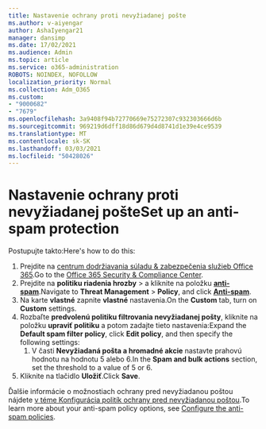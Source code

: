 ```yaml
---
title: Nastavenie ochrany proti nevyžiadanej pošte
ms.author: v-aiyengar
author: AshaIyengar21
manager: dansimp
ms.date: 17/02/2021
ms.audience: Admin
ms.topic: article
ms.service: o365-administration
ROBOTS: NOINDEX, NOFOLLOW
localization_priority: Normal
ms.collection: Adm_O365
ms.custom:
- "9000682"
- "7679"
ms.openlocfilehash: 3a9408f94b72770669e75272307c932303666d6b
ms.sourcegitcommit: 969219d6dff18d86d679d4d8741d1e39e4ce9539
ms.translationtype: MT
ms.contentlocale: sk-SK
ms.lasthandoff: 03/03/2021
ms.locfileid: "50428026"
---
```

# <a name="set-up-an-anti-spam-protection"></a><span data-ttu-id="11c7c-102">Nastavenie ochrany proti nevyžiadanej pošte</span><span class="sxs-lookup"><span data-stu-id="11c7c-102">Set up an anti-spam protection</span></span>

<span data-ttu-id="11c7c-103">Postupujte takto:</span><span class="sxs-lookup"><span data-stu-id="11c7c-103">Here's how to do this:</span></span>

1. <span data-ttu-id="11c7c-104">Prejdite na [centrum dodržiavania súladu & zabezpečenia služieb Office 365](https://go.microsoft.com/fwlink/p/?linkid=2077143).</span><span class="sxs-lookup"><span data-stu-id="11c7c-104">Go to the [Office 365 Security & Compliance Center](https://go.microsoft.com/fwlink/p/?linkid=2077143).</span></span>
1. <span data-ttu-id="11c7c-105">Prejdite na **politiku riadenia hrozby**  >  a kliknite na položku **[anti-spam](https://go.microsoft.com/fwlink/p/?linkid=2077143)**.</span><span class="sxs-lookup"><span data-stu-id="11c7c-105">Navigate to **Threat Management** > **Policy**, and click **[Anti-spam](https://go.microsoft.com/fwlink/p/?linkid=2077143)**.</span></span>
1. <span data-ttu-id="11c7c-106">Na karte **vlastné** zapnite **vlastné** nastavenia.</span><span class="sxs-lookup"><span data-stu-id="11c7c-106">On the **Custom** tab, turn on **Custom** settings.</span></span>
1. <span data-ttu-id="11c7c-107">Rozbaľte **predvolenú politiku filtrovania nevyžiadanej pošty**, kliknite na položku **upraviť politiku** a potom zadajte tieto nastavenia:</span><span class="sxs-lookup"><span data-stu-id="11c7c-107">Expand the **Default spam filter policy**,  click **Edit policy**, and then specify the following settings:</span></span>
    1. <span data-ttu-id="11c7c-108">V časti **Nevyžiadaná pošta a hromadné akcie** nastavte prahovú hodnotu na hodnotu 5 alebo 6.</span><span class="sxs-lookup"><span data-stu-id="11c7c-108">In the **Spam and bulk actions** section, set the threshold to a value of 5 or 6.</span></span>
1. <span data-ttu-id="11c7c-109">Kliknite na tlačidlo **Uložiť**.</span><span class="sxs-lookup"><span data-stu-id="11c7c-109">Click **Save**.</span></span>

<span data-ttu-id="11c7c-110">Ďalšie informácie o možnostiach ochrany pred nevyžiadanou poštou nájdete [v téme Konfigurácia politík ochrany pred nevyžiadanou poštou](https://go.microsoft.com/fwlink/?linkid=2092051).</span><span class="sxs-lookup"><span data-stu-id="11c7c-110">To learn more about your anti-spam policy options, see [Configure the anti-spam policies](https://go.microsoft.com/fwlink/?linkid=2092051).</span></span>
